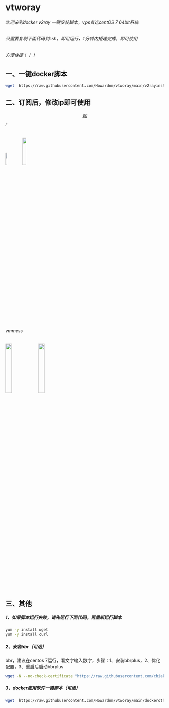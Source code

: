 # vtworay
###### 欢迎来到docker v2ray 一键安装脚本，vps首选centOS 7 64bit系统
###### 只需要复制下面代码到ssh，即可运行，1分钟内搭建完成，即可使用
###### 方便快捷！！！

## 一、一键docker脚本
```bash
wget  https://raw.githubusercontent.com/Howardnm/vtworay/main/v2rayinstall.sh && chmod +x v2rayinstall.sh && ./v2rayinstall.sh
```
## 二、订阅后，修改ip即可使用
###### $$ 和 $$r
<img src="https://github.com/Howardnm/vtworay/raw/main/images/ss.jpg" width="10%">    <img src="https://github.com/Howardnm/vtworay/raw/main/images/ssr.jpg" width="15%">
###### vmmess
<img src="https://github.com/Howardnm/vtworay/raw/main/images/vmesstcp.jpg" width="20%">   <img src="https://github.com/Howardnm/vtworay/raw/main/images/vmessmkcp.jpg" width="20%">

## 三、其他
##### 1、如果脚本运行失败，请先运行下面代码，再重新运行脚本
```bash
yum -y install wget
yum -y install curl
```
##### 2、安装bbr（可选）
bbr，建议在centos 7运行，看文字输入数字，步骤：1、安装bbrplus，2、优化配置，3、重启后启动bbrplus
```bash
wget -N --no-check-certificate "https://raw.githubusercontent.com/chiakge/Linux-NetSpeed/master/tcp.sh" && chmod +x tcp.sh && ./tcp.sh
```
##### 3、docker应用软件一键脚本（可选）
```bash
wget  https://raw.githubusercontent.com/Howardnm/vtworay/main/dockerotherinstall.sh && chmod +x dockerotherinstall.sh && ./dockerotherinstall.sh
```

